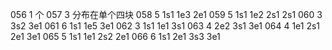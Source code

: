 056 1 个
057 3 分布在单个四块
058 5 1s1 1e3 2e1
059 5 1s1 1e2 2s1 2s1
060 3 3s2 3e1
061 6 1s1 1e5 3e1
062 3 1s1 1e1 3s1
063 4 2e2 3s1 3e1
064 4 1e1 2s1 2e1 3e1
065 5 1s1 1e1 2s2 2e1
066 6 1s1 2e1 3s3 3e1
